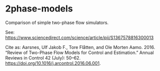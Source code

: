 # 2phase-models
Comparison of simple two-phase flow simulators.

See:
https://www.sciencedirect.com/science/article/pii/S1367578816300013


Cite as:
Aarsnes, Ulf Jakob F., Tore Flåtten, and Ole Morten Aamo. 2016. “Review of Two-Phase Flow Models for Control and Estimation.” Annual Reviews in Control 42 (July): 50–62. https://doi.org/10.1016/j.arcontrol.2016.06.001.
